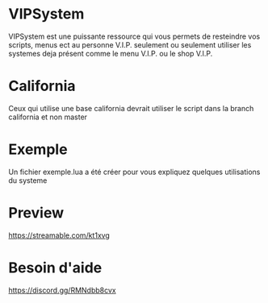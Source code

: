 # VIPSystem
VIPSystem est une puissante ressource qui vous permets de resteindre vos scripts, menus ect au personne V.I.P. seulement ou seulement utiliser les systemes deja présent comme le menu V.I.P. ou le shop V.I.P.

# California
Ceux qui utilise une base california devrait utiliser le script dans la branch california et non master

# Exemple
Un fichier exemple.lua a été créer pour vous expliquez quelques utilisations du systeme

# Preview
https://streamable.com/kt1xvg

# Besoin d'aide 
https://discord.gg/RMNdbb8cvx
